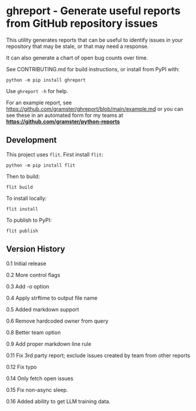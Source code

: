 # ghreport - Generate useful reports from GitHub repository issues

This utility generates reports that can be useful to identify issues in
your repository that may be stale, or that may need a response.

It can also generate a chart of open bug counts over time.

See CONTRIBUTING.md for build instructions, or install from PyPI with:

```
python -m pip install ghreport
```

Use `ghreport -h` for help.

For an example report, see https://github.com/gramster/ghreport/blob/main/example.md or you can see these in an automated form for my teams at **https://github.com/gramster/python-reports**

## Development

This project uses `flit`. First install `flit`:

```
python -m pip install flit
```

Then to build:

```
flit build
```

To install locally:

```
flit install
```

To publish to PyPI:

```
flit publish
```

## Version History

0.1 Initial release

0.2 More control flags

0.3 Add -o option

0.4 Apply strftime to output file name

0.5 Added markdown support

0.6 Remove hardcoded owner from query

0.8 Better team option

0.9 Add proper markdown line rule

0.11 Fix 3rd party report; exclude issues created by team from other reports

0.12 Fix typo

0.14 Only fetch open issues

0.15 Fix non-async sleep.

0.16 Added ability to get LLM training data.
